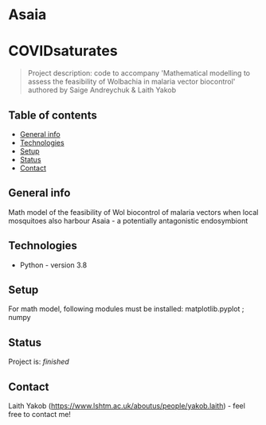 # Asaia

# COVIDsaturates
> Project description: code to accompany 'Mathematical modelling to assess the feasibility of Wolbachia in malaria vector biocontrol' authored by Saige Andreychuk & Laith Yakob

## Table of contents
* [General info](#general-info)
* [Technologies](#technologies)
* [Setup](#setup)
* [Status](#status)
* [Contact](#contact)

## General info
Math model of the feasibility of Wol biocontrol of malaria vectors when local mosquitoes also harbour Asaia - a potentially antagonistic endosymbiont

## Technologies
* Python - version 3.8

## Setup
For math model, following modules must be installed: matplotlib.pyplot ; numpy

## Status
Project is: _finished_

## Contact
Laith Yakob (https://www.lshtm.ac.uk/aboutus/people/yakob.laith) - feel free to contact me!
